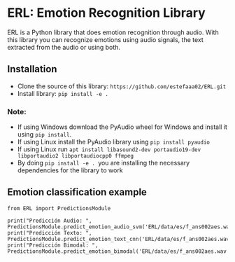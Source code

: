 # ERL: Emotion Recognition Library
ERL is a Python library that does emotion recognition through audio. With this library you can recognize emotions using audio signals, the text extracted from the audio or using both.

## Installation
 - Clone the source of this library: `https://github.com/estefaaa02/ERL.git`
 - Install library: `pip install -e .`
### Note:
- If using Windows download the PyAudio wheel for Windows and install it using `pip install`.
- If using Linux install the PyAudio library using `pip install pyaudio`
- If using Linux run `apt install libasound2-dev portaudio19-dev libportaudio2 libportaudiocpp0 ffmpeg`
- By doing `pip install -e . `you are installing the necessary dependencies for the library to work
## Emotion classification example

    from ERL import PredictionsModule
    
    print("Predicción Audio: ", PredictionsModule.predict_emotion_audio_svm('ERL/data/es/f_ans002aes.wav'))
    print("Predicción Texto: ", PredictionsModule.predict_emotion_text_cnn('ERL/data/es/f_ans002aes.wav'))
    print("Predicción Bimodal: ", PredictionsModule.predict_emotion_bimodal('ERL/data/es/f_ans002aes.wav'))
